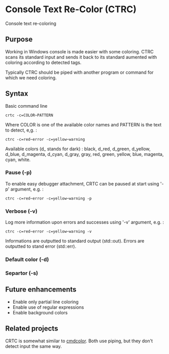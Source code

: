 # Console Text Re-Color (CTRC)
Console text re-coloring

## Purpose
Working in Windows console is made easier with some coloring. CTRC scans its standard input and sends it back to its standard aumented with coloring according to detected tags.

Typically CTRC should be piped with another program or command for which we need coloring.

## Syntax
Basic command line

`crtc -c=COLOR~PATTERN`

Where COLOR is one of the available color names and PATTERN is the text to detect, e,g. :

`ctrc -c=red~error -c=yellow~warning`

Available colors (d_ stands for dark) :
black, d_red, d_green, d_yellow, d_blue, d_magenta, d_cyan, d_gray, gray, red, green, yellow, blue, magenta, cyan, white.

### Pause (-p)

To enable easy debugger attachment, CRTC can be paused at start using '-p' argument, e.g. :

`ctrc -c=red~error -c=yellow~warning -p`

### Verbose (-v)

Log more information upon errors and successes using '-v' argument, e.g. :

`ctrc -c=red~error -c=yellow~warning -v`

Informations are outputted to standard output (std::out).
Errors are outputted to stand error (std::err).

### Default color (-d)


### Separtor (-s)

## Future enhancements
- Enable only partial line coloring
- Enable use of regular expressions
- Enable background colors

## Related projects

CRTC is somewhat similar to [cmdcolor](https://github.com/jeremejevs/cmdcolor). Both use piping, but they don't detect input the same way.
